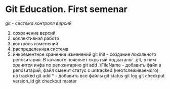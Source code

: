 # Git Education. First semenar
*git - система контроля версий*
1. сохранение версий
2. коллективная работа
3. контроль изменений
4. распределенная система
5. инкрементное хранение изменений
git init - создание локального репозитария. В каталоге появляет скрытый подкаталог .git, в нем хранится инфа по репозитарию
git add .\FileName - добавить файл в репозитарий, файл сменит статус с untracked (неотслеживаемого) на tracked
git add * - добавить все файлы
git status
git log
git checkput version_id
git checkout master